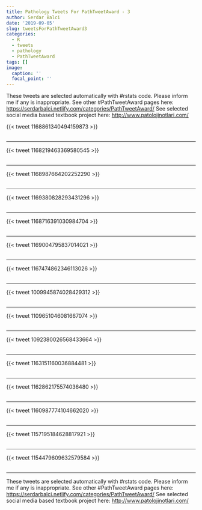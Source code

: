 ```yaml
---
title: Pathology Tweets For PathTweetAward - 3
author: Serdar Balci
date: '2019-09-05'
slug: tweetsForPathTweetAward3
categories:
  - R
  - tweets
  - pathology
  - PathTweetAward
tags: []
image:
  caption: ''
  focal_point: ''
---
```



These tweets are selected automatically with #rstats code. Please inform me if any is inappropriate.
See other #PathTweetAward pages here: https://serdarbalci.netlify.com/categories/PathTweetAward/ 
See selected social media based textbook project here: http://www.patolojinotlari.com/

{{< tweet 1168861340494159873 >}}
<br>
<br>
<hr>
{{< tweet 1168219463369580545 >}}
<br>
<br>
<hr>
{{< tweet 1168987664202252290 >}}
<br>
<br>
<hr>
{{< tweet 1169380828293431296 >}}
<br>
<br>
<hr>
{{< tweet 1168716391030984704 >}}
<br>
<br>
<hr>
{{< tweet 1169004795837014021 >}}
<br>
<br>
<hr>
{{< tweet 1167474862346113026 >}}
<br>
<br>
<hr>
{{< tweet 1009945874028429312 >}}
<br>
<br>
<hr>
{{< tweet 1109651046081667074 >}}
<br>
<br>
<hr>
{{< tweet 1092380026568433664 >}}
<br>
<br>
<hr>
{{< tweet 1163151160036884481 >}}
<br>
<br>
<hr>
{{< tweet 1162862175574036480 >}}
<br>
<br>
<hr>
{{< tweet 1160987774104662020 >}}
<br>
<br>
<hr>
{{< tweet 1157195184628817921 >}}
<br>
<br>
<hr>
{{< tweet 1154479609632579584 >}}
<br>
<br>
<hr>


These tweets are selected automatically with #rstats code. Please inform me if any is inappropriate.
See other #PathTweetAward pages here: https://serdarbalci.netlify.com/categories/PathTweetAward/ 
See selected social media based textbook project here: http://www.patolojinotlari.com/
